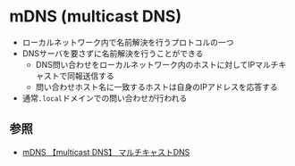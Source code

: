 # mDNS (multicast DNS)
- ローカルネットワーク内で名前解決を行うプロトコルの一つ
- DNSサーバを要さずに名前解決を行うことができる
  - DNS問い合わせをローカルネットワーク内のホストに対してIPマルチキャストで同報送信する
  - 問い合わせホスト名に一致するホストは自身のIPアドレスを応答する
- 通常`.local`ドメインでの問い合わせが行われる

## 参照
- [mDNS 【multicast DNS】 マルチキャストDNS](https://e-words.jp/w/mDNS.html)
